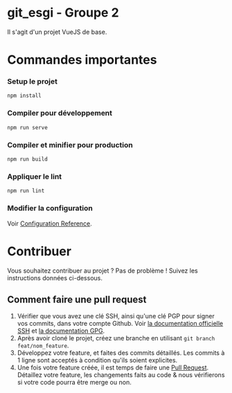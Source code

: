 # git_esgi - Groupe 2

Il s'agit d'un projet VueJS de base.

# Commandes importantes

### Setup le projet

```
npm install
```

### Compiler pour développement

```
npm run serve
```

### Compiler et minifier pour production

```
npm run build
```

### Appliquer le lint

```
npm run lint
```

### Modifier la configuration

Voir [Configuration Reference](https://cli.vuejs.org/config/).

# Contribuer

Vous souhaitez contribuer au projet ? Pas de problème ! Suivez les instructions données ci-dessous.

## Comment faire une pull request

1. Vérifier que vous avez une clé SSH, ainsi qu'une clé PGP pour signer vos commits, dans votre compte Github. Voir [la documentation officielle SSH](https://docs.github.com/en/github/authenticating-to-github/connecting-to-github-with-ssh) et [la documentation GPG](https://docs.github.com/en/github/authenticating-to-github/generating-a-new-gpg-key).
2. Après avoir cloné le projet, créez une branche en utilisant `git branch feat/nom_feature`.
3. Développez votre feature, et faites des commits détaillés. Les commits à 1 ligne sont acceptés à condition qu'ils soient explicites.
4. Une fois votre feature créée, il est temps de faire une [Pull Request](https://github.com/yungmides/gitESGI-Groupe2/pulls). Détaillez votre feature, les changements faits au code & nous vérifierons si votre code pourra être merge ou non.

